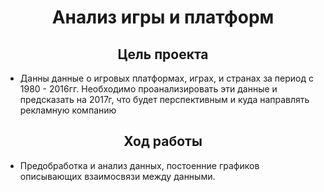 <h1 align="center">Анализ игры и платформ</h1>

<h2 align="center">Цель проекта</h2>
  
   - Данны данные о игровых платформах, играх, и странах за период с 1980 - 2016гг. Необходимо проанализировать эти данные и предсказать на 2017г, что будет перспективным и куда направлять рекламную компанию
  
<h2 align="center">Ход работы</h2>

  - Предобработка и анализ данных, постоенние графиков описывающих взаимосвязи между данными.
